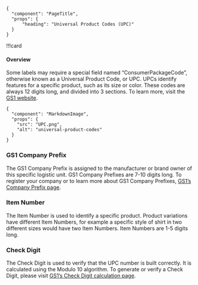 ```sps
{
  "component": "PageTitle",
  "props": {
      "heading": "Universal Product Codes (UPC)"
  }
}
```

!!!card

#### Overview

Some labels may require a special field named “ConsumerPackageCode”, otherwise known as a Universal Product Code, or UPC. UPCs identify features for a specific product, such as its size or color. These codes are always 12 digits long, and divided into 3 sections. To learn more, visit the [GS1 website](/#).

```sps
{
  "component": "MarkdownImage",
  "props": {
    "src": "UPC.png",
    "alt": "universal-product-codes"
  }
}
```

### GS1 Company Prefix

The GS1 Company Prefix is assigned to the manufacturer or brand owner of this specific logistic unit. GS1 Company Prefixes are 7-10 digits long. To register your company or to learn more about GS1 Company Prefixes, [GS1’s Company Prefix page](/#).

### Item Number

The Item Number is used to identify a specific product. Product variations have different Item Numbers, for example a specific style of shirt in two different sizes would have two Item Numbers. Item Numbers are 1-5 digits long.

### Check Digit

The Check Digit is used to verify that the UPC number is built correctly. It is calculated using the Modulo 10 algorithm. To generate or verify a Check Digit, please visit [GS1’s Check Digit calculation page](/#).
